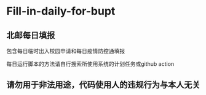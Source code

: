 # Fill-in-daily-for-bupt
## 北邮每日填报    

包含每日临时出入校园申请和每日疫情防控通填报

每日运行脚本的方法请自行搜索所使用系统的计划任务或github action

## 请勿用于非法用途，代码使用人的违规行为与本人无关
